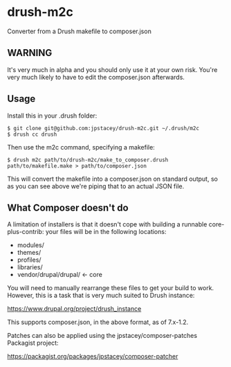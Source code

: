 drush-m2c
=========

Converter from a Drush makefile to composer.json

WARNING
-------

It's very much in alpha and you should only use it at your own risk. You're
very much likely to have to edit the composer.json afterwards.

Usage
-----

Install this in your .drush folder:

    $ git clone git@github.com:jpstacey/drush-m2c.git ~/.drush/m2c
    $ drush cc drush

Then use the m2c command, specifying a makefile:

    $ drush m2c path/to/drush-m2c/make_to_composer.drush path/to/makefile.make > path/to/composer.json

This will convert the makefile into a composer.json on standard output, so
as you can see above we're piping that to an actual JSON file.

What Composer doesn't do
------------------------

A limitation of installers is that it doesn't cope with building a runnable
core-plus-contrib: your files will be in the following locations:

* modules/
* themes/
* profiles/
* libraries/
* vendor/drupal/drupal/ <- core

You will need to manually rearrange these files to get your build to work.
However, this is a task that is very much suited to Drush instance:

https://www.drupal.org/project/drush_instance

This supports composer.json, in the above format, as of 7.x-1.2.

Patches can also be applied using the jpstacey/composer-patches Packagist project:

https://packagist.org/packages/jpstacey/composer-patcher
